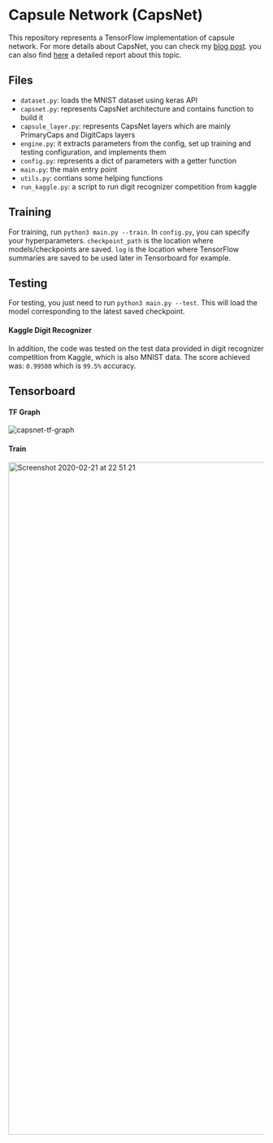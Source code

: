 # Capsule Network (CapsNet)

This repository represents a TensorFlow implementation of capsule network. For more details about CapsNet, you can check my [blog post](https://mmz33.github.io/Capsule-Networks/). you can also find [here](https://github.com/mmz33/CapsNet/blob/master/report/capsnet_seminar_report.pdf) a detailed report about this topic.

## Files
- `dataset.py`: loads the MNIST dataset using keras API
- `capsnet.py`: represents CapsNet architecture and contains function to build it
- `capsule_layer.py`: represents CapsNet layers which are mainly PrimaryCaps and DigitCaps layers
- `engine.py`: it extracts parameters from the config, set up training and testing configuration, and implements them
- `config.py`: represents a dict of parameters with a getter function
- `main.py`: the main entry point
- `utils.py`: contians some helping functions
- `run_kaggle.py`: a script to run digit recognizer competition from kaggle

## Training

For training, run `python3 main.py --train`. In `config.py`, you can specify your hyperparameters. `checkpoint_path` is the location where models/checkpoints are saved. `log` is the location where TensorFlow summaries are saved to be used later in Tensorboard for example. 

## Testing

For testing, you just need to run `python3 main.py --test`. This will load the model corresponding to the latest saved checkpoint.

#### Kaggle Digit Recognizer

In addition, the code was tested on the test data provided in digit recognizer competition from Kaggle, which is also MNIST data. The score achieved was: `0.99500` which is `99.5%` accuracy.

## Tensorboard

#### TF Graph
![capsnet-tf-graph](https://user-images.githubusercontent.com/17355283/75074459-09bb8f00-54fc-11ea-9add-2e9830624da3.png)

#### Train

<img width="1322" alt="Screenshot 2020-02-21 at 22 51 21" src="https://user-images.githubusercontent.com/17355283/75074810-c3b2fb00-54fc-11ea-8494-12f8f63e2466.png">
